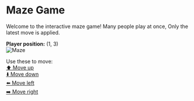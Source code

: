 # Maze Game  
Welcome to the interactive maze game! Many people play at once, Only the latest move is applied.

**Player position:** (1, 3)  
![Maze](https://github-maze-game.vercel.app/images/pos_1_3.png?t=1760622810291)

Use these to move:  
[⬆️ Move up](https://github-maze-game.vercel.app/move/1_3_w)  
[⬇️ Move down](https://github-maze-game.vercel.app/move/1_3_s)  
[⬅️ Move left](https://github-maze-game.vercel.app/move/1_3_a)  
[➡️ Move right](https://github-maze-game.vercel.app/move/1_3_d)
